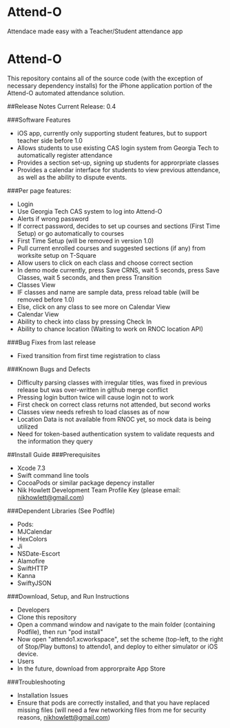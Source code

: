 # Attend-O
Attendace made easy with a Teacher/Student attendance app
# Attend-O

This repository contains all of the source code (with the exception of necessary dependency installs) for the iPhone application portion of the Attend-O automated attendance solution.

##Release Notes
Current Release: 0.4

###Software Features
* iOS app, currently only supporting student features, but to support teacher side before 1.0
* Allows students to use existing CAS login system from Georgia Tech to automatically register attendance
* Provides a section set-up, signing up students for approrpriate classes
* Provides a calendar interface for students to view previous attendance, as well as the ability to dispute events.


###Per page features:
* Login 
 * Use Georgia Tech CAS system to log into Attend-O
 * Alerts if wrong password
 * If correct password, decides to set up courses and sections (First Time Setup) or go automatically to courses
* First Time Setup (will be removed in version 1.0)
 * Pull current enrolled courses and suggested sections (if any) from worksite setup on T-Square
 * Allow users to click on each class and choose correct section
 * In demo mode currently, press Save CRNS, wait 5 seconds, press Save Classes, wait 5 seconds, and then press Transition
* Classes View
 * IF classes and name are sample data, press reload table (will be removed before 1.0)
 * Else, click on any class to see more on Calendar View
* Calendar View
 * Ability to check into class by pressing Check In
 * Ability to chance location (Waiting to work on RNOC location API)

 
###Bug Fixes from last release
* Fixed transition from first time registration to class

###Known Bugs and Defects
* Difficulty parsing classes with irregular titles, was fixed in previous release but was over-written in github merge conflict
* Pressing login button twice will cause login not to work
* First check on correct class returns not attended, but second works
* Classes view needs refresh to load classes as of now
* Location Data is not available from RNOC yet, so mock data is being utilized
* Need for token-based authentication system to validate requests and the information they query

##Install Guide
###Prerequisites
* Xcode 7.3
* Swift command line tools
* CocoaPods or similar package depency installer
* Nik Howlett Development Team Profile Key (please email: nikhowlett@gmail.com)

###Dependent Libraries (See Podfile)
* Pods: 
* MJCalendar
* HexColors
* Ji
* NSDate-Escort
* Alamofire
* SwiftHTTP
* Kanna
* SwiftyJSON

###Download, Setup, and Run Instructions
* Developers
 * Clone this repository
 * Open a command window and navigate to the main folder (containing Podfile), then run "pod install"
 * Now open "attendo1.xcworkspace", set the scheme (top-left, to the right of Stop/Play buttons) to attendo1, and deploy to either simulator or iOS device.
* Users
 * In the future, download from approrpraite App Store

###Troubleshooting
* Installation Issues
 * Ensure that pods are correctly installed, and that you have replaced missing files (will need a few networking files from me for security reasons, nikhowlett@gmail.com)
